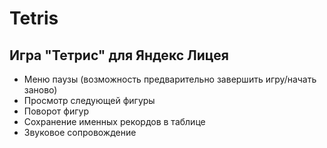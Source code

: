 # Tetris
## Игра "Тетрис" для Яндекс Лицея
* Меню паузы (возможность предварительно завершить игру/начать заново)
* Просмотр следующей фигуры
* Поворот фигур
* Сохранение именных рекордов в таблице
* Звуковое сопровождение
